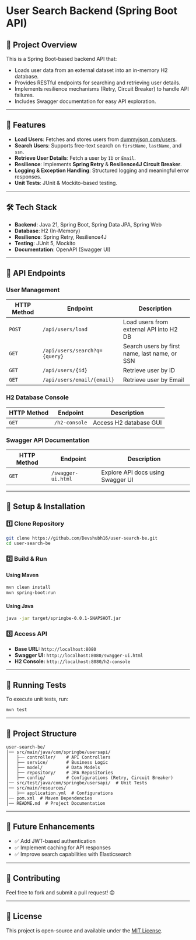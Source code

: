# User Search Backend (Spring Boot API)

## 📌 Project Overview
This is a Spring Boot-based backend API that:
- Loads user data from an external dataset into an in-memory H2 database.
- Provides RESTful endpoints for searching and retrieving user details.
- Implements resilience mechanisms (Retry, Circuit Breaker) to handle API failures.
- Includes Swagger documentation for easy API exploration.

---

## 🚀 Features
- **Load Users**: Fetches and stores users from [dummyjson.com/users](https://dummyjson.com/users).
- **Search Users**: Supports free-text search on `firstName`, `lastName`, and `ssn`.
- **Retrieve User Details**: Fetch a user by `ID` or `Email`.
- **Resilience**: Implements **Spring Retry** & **Resilience4J Circuit Breaker**.
- **Logging & Exception Handling**: Structured logging and meaningful error responses.
- **Unit Tests**: JUnit & Mockito-based testing.

---

## 🛠️ Tech Stack
- **Backend**: Java 21, Spring Boot, Spring Data JPA, Spring Web
- **Database**: H2 (In-Memory)
- **Resilience**: Spring Retry, Resilience4J
- **Testing**: JUnit 5, Mockito
- **Documentation**: OpenAPI (Swagger UI)

---

## 📖 API Endpoints
### **User Management**
| HTTP Method | Endpoint | Description |
|------------|---------|-------------|
| `POST` | `/api/users/load` | Load users from external API into H2 DB |
| `GET` | `/api/users/search?q={query}` | Search users by first name, last name, or SSN |
| `GET` | `/api/users/{id}` | Retrieve user by ID |
| `GET` | `/api/users/email/{email}` | Retrieve user by Email |

### **H2 Database Console**
| HTTP Method | Endpoint | Description |
|------------|---------|-------------|
| `GET` | `/h2-console` | Access H2 database GUI |

### **Swagger API Documentation**
| HTTP Method | Endpoint | Description |
|------------|---------|-------------|
| `GET` | `/swagger-ui.html` | Explore API docs using Swagger UI |

---

## 🔧 Setup & Installation
### **1️⃣ Clone Repository**
```sh
git clone https://github.com/Devshubh16/user-search-be.git
cd user-search-be
```

### **2️⃣ Build & Run**
#### **Using Maven**
```sh
mvn clean install
mvn spring-boot:run
```
#### **Using Java**
```sh
java -jar target/springbe-0.0.1-SNAPSHOT.jar
```

### **3️⃣ Access API**
- **Base URL:** `http://localhost:8080`
- **Swagger UI:** `http://localhost:8080/swagger-ui.html`
- **H2 Console:** `http://localhost:8080/h2-console`

---

## 🧪 Running Tests
To execute unit tests, run:
```sh
mvn test
```

---

## 📂 Project Structure
```
user-search-be/
│── src/main/java/com/springbe/usersapi/
│   ├── controller/    # API Controllers
│   ├── service/       # Business Logic
│   ├── model/         # Data Models
│   ├── repository/    # JPA Repositories
│   ├── config/        # Configurations (Retry, Circuit Breaker)
│── src/test/java/com/springbe/usersapi/  # Unit Tests
│── src/main/resources/
│   ├── application.yml  # Configurations
│── pom.xml  # Maven Dependencies
│── README.md  # Project Documentation
```

---

## 🚀 Future Enhancements
- ✅ Add JWT-based authentication
- ✅ Implement caching for API responses
- ✅ Improve search capabilities with Elasticsearch

---

## 🤝 Contributing
Feel free to fork and submit a pull request! 😊

---

## 📜 License
This project is open-source and available under the [MIT License](LICENSE).

